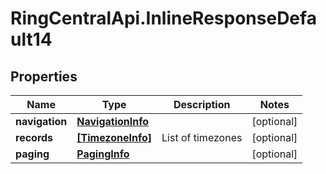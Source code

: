 # RingCentralApi.InlineResponseDefault14

## Properties
Name | Type | Description | Notes
------------ | ------------- | ------------- | -------------
**navigation** | [**NavigationInfo**](NavigationInfo.md) |  | [optional] 
**records** | [**[TimezoneInfo]**](TimezoneInfo.md) | List of timezones | [optional] 
**paging** | [**PagingInfo**](PagingInfo.md) |  | [optional] 


